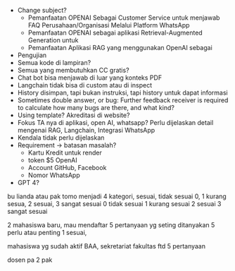 - Change subject?
	- Pemanfaatan OPENAI Sebagai Customer Service untuk menjawab FAQ Perusahaan/Organisasi Melalui Platform WhatsApp
	- Pemanfaatan OPENAI sebagai aplikasi Retrieval-Augmented Generation untuk 
	- Pemanfaatan Aplikasi RAG yang menggunakan OpenAI sebagai 
- Pengujian
- Semua kode di lampiran?
- Semua yang membutuhkan CC gratis?
- Chat bot bisa menjawab di luar yang konteks PDF
- Langchain tidak bisa di custom atau di inspect
- History disimpan, tapi bukan instruksi, tapi history untuk dapat informasi
- Sometimes double answer, or bug: Further feedback receiver is required to calculate how many bugs are there, and what kind?
- Using template? Akreditasi di website?
- Fokus TA nya di aplikasi, open AI, whatsapp? Perlu dijelaskan detail mengenai RAG, Langchain, Integrasi WhatsApp
- Kendala tidak perlu dijelaskan
- Requirement -> batasan masalah?
	- Kartu Kredit untuk render
	- token $5 OpenAI
	- Account GitHub, Facebook
	- Nomor WhatsApp
- GPT 4?


bu lianda atau pak tomo
 menjadi 
4 kategori, 
sesuai, tidak sesuai 0, 1 kurang sesua, 2 sesuai, 3 sangat sesuai
0 tidak sesuai
1 kurang sesuai
2 sesuai
3 sangat sesuai


2
mahasiswa baru, mau mendaftar
5 pertanyaan yg seting ditanyakan
5 perlu atau penting 
1 sesuai, 


mahasiswa yg sudah aktif
BAA, sekretariat fakultas ftd
5 pertanyaan 


dosen pa 2 pak